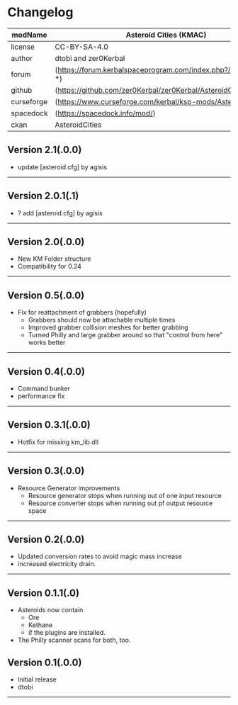 # Changelog  
  
| modName    | Asteroid Cities (KMAC)                                          |
| ---------- | --------------------------------------------------------------- |
| license    | CC-BY-SA-4.0                                                    |
| author     | dtobi and zer0Kerbal                                            |
| forum      | (https://forum.kerbalspaceprogram.com/index.php?/topic/72107-*) |
| github     | (https://github.com/zer0Kerbal/zer0Kerbal/AsteroidCities)       |
| curseforge | (https://www.curseforge.com/kerbal/ksp-mods/AsteroidCities)     |
| spacedock  | (https://spacedock.info/mod/)                                   |
| ckan       | AsteroidCities                                                  |

## Version 2.1(.0.0)

* update [asteroid.cfg] by agisis

---

## Version 2.0.1(.1)

* ? add [asteroid.cfg] by agisis

---

## Version 2.0(.0.0)

* New KM Folder structure
* Compatibility for 0.24

---

## Version 0.5(.0.0)

* Fix for reattachment of grabbers (hopefully)
  * Grabbers should now be attachable multiple times
  * Improved grabber collision meshes for better grabbing
  * Turned Philly and large grabber around so that "control from here" works better

---

## Version 0.4(.0.0)

* Command bunker
* performance fix

---

## Version 0.3.1(.0.0)

* Hotfix for missing km_lib.dll

---

## Version 0.3(.0.0)

* Resource Generator improvements
  * Resource generator stops when running out of one input resource
  * Resource converter stops when running out pf output resource space

---

## Version 0.2(.0.0)

* Updated conversion rates to avoid magic mass increase
* increased electricity drain.

---

## Version 0.1.1(.0)

* Asteroids now contain
  * Ore
  * Kethane
  * if the plugins are installed.
* The Philly scanner scans for both, too.

## Version 0.1(.0.0)

* Initial release
* dtobi

---
